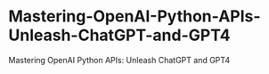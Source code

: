 # Mastering-OpenAI-Python-APIs-Unleash-ChatGPT-and-GPT4
Mastering OpenAI Python APIs: Unleash ChatGPT and GPT4
